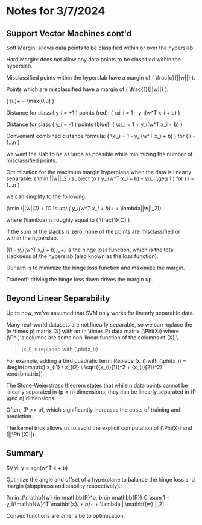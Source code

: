 # Notes for 3/7/2024

## Support Vector Machines cont'd

Soft Margin: allows data points to be classified within or over the hyperslab.

Hard Margin: does not allow any data points to be classified within the hyperslab.

Misclassified points within the hyperslab have a margin of \( \frac{c}{||w||} \).

Points which are misclassified have a margin of \( \frac{1}{||w||} \).

\( (u)+ = \max(0,u) \)

Distance for class \( y_i = +1 \) points (red):
\( \xi_i = 1 - y_i(w^T x_i + b) \)

Distance for class \( y_i = -1 \) points (blue):
\( \xi_i = 1 + y_i(w^T x_i + b) \)

Convenient combined distance formula:
\( \xi_i = 1 - y_i(w^T x_i + b) \) for \( i = 1...n \)

we want the slab to be as large as possible while minimizing the number of misclassified points.

Optimization for the maximum margin hyperplane when the data is linearly separable: 
\( \min ||w||_2 \) subject to \( y_i(w^T x_i + b) - \xi_i \geq 1 \) for \( i = 1...n \)

we can simplify to the following:

\(\min (||w||_2\) + \(C \sum\) \( y_i(w^T x_i + b)_+ + \lambda||w||_2)\)

where \(\lambda\) is roughly equal to \( \frac{1}{C} \)

if the sum of the slacks is zero, none of the points are misclassified or within the hyperslab.

\((1 - y_i(w^T x_i + b))_+\) is the hinge loss function, which is the total slackness of the hyperslab (also known as the loss function).

Our aim is to minimize the hinge loss function and maximize the margin.

Tradeoff: driving the hinge loss down drives the margin up.

## Beyond Linear Separability


Up to now, we've assumed that SVM only works for linearly separable data.

Many real-world datasets are not linearly separable, so we can replace the \(n \times p\) matrix \(X\) with an \(n \times P\) data matrix \(\Phi(X)\) where \(\Phi\)'s columns are some non-linear function of the columns of \(X\).\

>\(x_i\) is replaced with \(\phi(x_i)\)

For example, adding a thrd quadratic term:
Replace \(x_i\) with \(\phi(x_i) = \begin{bmatrix} x_{i1} \\ x_{i2} \\ \sqrt{{x_{i}[1]}^2 + {x_{i}[2]}^2} \end{bmatrix}\)

The Stone-Weierstrass theorem states that while n data points cannot be linearly separated in \(p < n\) dimensions, they can be linearly separated in \(P \geq n\) dimensions.

Often, \(P >> p\), which significantly increases the costs of training and prediction.

The kernel trick allows us to avoid the explicit computation of \(\Phi(X)\) and \(||\Phi(X)||\).


## Summary

SVM: y = sgn(w^T x + b)

Optimize the angle and offset of a hyperplane to balance the hinge loss and margin (sloppiness and stability respectively).:

\[\min_{\mathbf{w} \in \mathbb{R}^p, b \in \mathbb{R}} C \sum 1 - y_i(\mathbf{w}^T \mathbf{x}_i + b)_+ + \lambda \| \mathbf{w} \|_2\]

Convex functions are amenalbe to optimization.